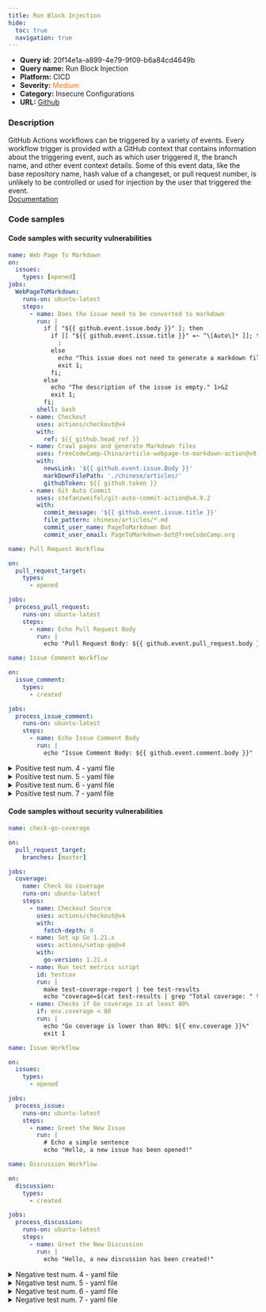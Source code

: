 ```yaml
---
title: Run Block Injection
hide:
  toc: true
  navigation: true
---
```


<style>
  .highlight .hll {
    background-color: #ff171742;
  }
  .md-content {
    max-width: 1100px;
    margin: 0 auto;
  }
</style>

-   **Query id:** 20f14e1a-a899-4e79-9f09-b6a84cd4649b
-   **Query name:** Run Block Injection
-   **Platform:** CICD
-   **Severity:** <span style="color:#ff7213">Medium</span>
-   **Category:** Insecure Configurations
-   **URL:** [Github](https://github.com/Checkmarx/kics/tree/master/assets/queries/cicd/github/run_block_injection)

### Description
GitHub Actions workflows can be triggered by a variety of events. Every workflow trigger is provided with a GitHub context that contains information about the triggering event, such as which user triggered it, the branch name, and other event context details. Some of this event data, like the base repository name, hash value of a changeset, or pull request number, is unlikely to be controlled or used for injection by the user that triggered the event.<br>
[Documentation](https://securitylab.github.com/research/github-actions-untrusted-input/)

### Code samples
#### Code samples with security vulnerabilities
```yaml title="Positive test num. 1 - yaml file" hl_lines="10"
name: Web Page To Markdown
on:
  issues:
    types: [opened]
jobs:
  WebPageToMarkdown:
    runs-on: ubuntu-latest
    steps:
      - name: Does the issue need to be converted to markdown
        run: |
          if [ "${{ github.event.issue.body }}" ]; then
            if [[ "${{ github.event.issue.title }}" =~ ^\[Auto\]* ]]; then
              :
            else
              echo "This issue does not need to generate a markdown file." 1>&2
              exit 1;
            fi;
          else
            echo "The description of the issue is empty." 1>&2
            exit 1;
          fi;
        shell: bash
      - name: Checkout
        uses: actions/checkout@v4
        with:
          ref: ${{ github.head_ref }}
      - name: Crawl pages and generate Markdown files
        uses: freeCodeCamp-China/article-webpage-to-markdown-action@v0.1.8
        with:
          newsLink: '${{ github.event.issue.Body }}'
          markDownFilePath: './chinese/articles/'
          githubToken: ${{ github.token }}
      - name: Git Auto Commit
        uses: stefanzweifel/git-auto-commit-action@v4.9.2
        with:
          commit_message: '${{ github.event.issue.title }}'
          file_pattern: chinese/articles/*.md
          commit_user_name: PageToMarkdown Bot
          commit_user_email: PageToMarkdown-bot@freeCodeCamp.org

```
```yaml title="Positive test num. 2 - yaml file" hl_lines="13"
name: Pull Request Workflow

on:
  pull_request_target:
    types:
      - opened

jobs:
  process_pull_request:
    runs-on: ubuntu-latest
    steps:
      - name: Echo Pull Request Body
        run: |
          echo "Pull Request Body: ${{ github.event.pull_request.body }}"


```
```yaml title="Positive test num. 3 - yaml file" hl_lines="13"
name: Issue Comment Workflow

on:
  issue_comment:
    types:
      - created

jobs:
  process_issue_comment:
    runs-on: ubuntu-latest
    steps:
      - name: Echo Issue Comment Body
        run: |
          echo "Issue Comment Body: ${{ github.event.comment.body }}"

```
<details><summary>Positive test num. 4 - yaml file</summary>

```yaml hl_lines="13"
name: Discussion Workflow

on:
  discussion:
    types:
      - created

jobs:
  process_discussion:
    runs-on: ubuntu-latest
    steps:
      - name: Echo Discussion Title
        run: |
          echo "Discussion Title: ${{ github.event.discussion.title }}"

```
</details>
<details><summary>Positive test num. 5 - yaml file</summary>

```yaml hl_lines="13"
name: Discussion Comment Workflow

on:
  discussion_comment:
    types:
      - created

jobs:
  process_discussion_comment:
    runs-on: ubuntu-latest
    steps:
      - name: Echo Discussion Comment Body
        run: |
          echo "Discussion Comment Body: ${{ github.event.comment.body }}"

```
</details>
<details><summary>Positive test num. 6 - yaml file</summary>

```yaml hl_lines="13"
name: Author Workflow

on:
  author:
    types:
      - created

jobs:
  process_author:
    runs-on: ubuntu-latest
    steps:
      - name: Echo Author's Username
        run: |
          echo "Author's Name: ${{ github.event.authors.name }}"

```
</details>
<details><summary>Positive test num. 7 - yaml file</summary>

```yaml hl_lines="13"
name: Workflow Run Workflow

on:
  workflow_run:
    workflows:
      - "Your Workflow Name" # Replace with the name of your specific workflow

jobs:
  process_workflow_run:
    runs-on: ubuntu-latest
    steps:
      - name: Echo Workflow Run Name
        run: |
          echo "Workflow Run Path: ${{ github.event.workflow.path }}"

```
</details>


#### Code samples without security vulnerabilities
```yaml title="Negative test num. 1 - yaml file"
name: check-go-coverage

on:
  pull_request_target:
    branches: [master]

jobs:
  coverage:
    name: Check Go coverage
    runs-on: ubuntu-latest
    steps:
      - name: Checkout Source
        uses: actions/checkout@v4
        with:
          fetch-depth: 0
      - name: Set up Go 1.21.x
        uses: actions/setup-go@v4
        with:
          go-version: 1.21.x
      - name: Run test metrics script
        id: testcov
        run: |
          make test-coverage-report | tee test-results
          echo "coverage=$(cat test-results | grep "Total coverage: " test-results | cut -d ":" -f 2 | bc)" >> $GITHUB_ENV
      - name: Checks if Go coverage is at least 80%
        if: env.coverage < 80
        run: |
          echo "Go coverage is lower than 80%: ${{ env.coverage }}%"
          exit 1

```
```yaml title="Negative test num. 2 - yaml file"
name: Issue Workflow

on:
  issues:
    types:
      - opened

jobs:
  process_issue:
    runs-on: ubuntu-latest
    steps:
      - name: Greet the New Issue
        run: |
          # Echo a simple sentence
          echo "Hello, a new issue has been opened!"

```
```yaml title="Negative test num. 3 - yaml file"
name: Discussion Workflow

on:
  discussion:
    types:
      - created

jobs:
  process_discussion:
    runs-on: ubuntu-latest
    steps:
      - name: Greet the New Discussion
        run: |
          echo "Hello, a new discussion has been created!"

```
<details><summary>Negative test num. 4 - yaml file</summary>

```yaml
name: Issue Comment Workflow

on:
  issue_comment:
    types:
      - created

jobs:
  process_issue_comment:
    runs-on: ubuntu-latest
    steps:
      - name: Greet the New Issue Comment
        run: |
          echo "Hello, a new issue comment has been created!"

```
</details>
<details><summary>Negative test num. 5 - yaml file</summary>

```yaml
name: Discussion Comment Workflow

on:
  discussion_comment:
    types:
      - created

jobs:
  process_discussion_comment:
    runs-on: ubuntu-latest
    steps:
      - name: Greet the New Discussion Comment
        run: |
          echo "Hello, a new discussion comment has been created!"

```
</details>
<details><summary>Negative test num. 6 - yaml file</summary>

```yaml
name: Author Workflow

on:
  author:
    types:
      - created

jobs:
  process_author:
    runs-on: ubuntu-latest
    steps:
      - name: Greet the New Author
        run: |
          echo "Hello, a new author has been created!"

```
</details>
<details><summary>Negative test num. 7 - yaml file</summary>

```yaml
name: Workflow Run Workflow

on:
  workflow_run:
    workflows:
      - "Your Workflow Name" # Replace with the name of your specific workflow

jobs:
  process_workflow_run:
    runs-on: ubuntu-latest
    steps:
      - name: Greet the New Workflow Run
        run: |
          echo "Hello, a new workflow run has started for 'Your Workflow Name'!"

```
</details>

